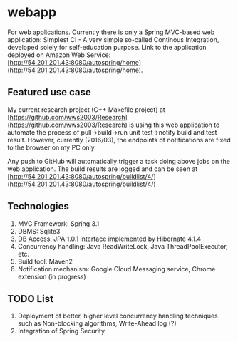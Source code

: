 webapp
======

For web applications. Currently there is only a Spring MVC-based web application: Simplest CI - A very simple so-called Continous Integration, developed solely for self-education purpose. Link to the application deployed on Amazon Web Service: [http://54.201.201.43:8080/autospring/home](http://54.201.201.43:8080/autospring/home).

## Featured use case
My current research project (C++ Makefile project) at [https://github.com/wws2003/Research](https://github.com/wws2003/Research) is using this web application to automate the process of pull->build->run unit test->notify build and test result. However, currently (2016/03), the endpoints of notifications are fixed to the browser on my PC only.

Any push to GitHub will automatically trigger a task doing above jobs on the web application. The build results are logged and can be seen at [http://54.201.201.43:8080/autospring/buildlist/4/](http://54.201.201.43:8080/autospring/buildlist/4/)

## Technologies
1. MVC Framework: Spring 3.1
2. DBMS: Sqlite3
3. DB Access: JPA 1.0.1 interface implemented by Hibernate 4.1.4
4. Concurrency handling: Java ReadWriteLock, Java ThreadPoolExecutor, etc.
5. Build tool: Maven2
6. Notification mechanism: Google Cloud Messaging service, Chrome extension (in progress)

## TODO List
1. Deployment of better, higher level concurrency handling techniques such as Non-blocking algorithms, Write-Ahead log (?) 
2. Integration of Spring Security 

